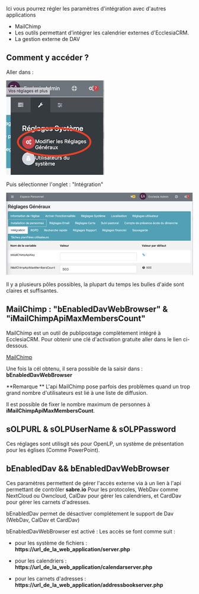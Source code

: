 Ici vous pourrez régler les paramètres d'intégration avec d'autres applications

- MailChimp
- Les outils permettant d'intégrer les calendrier externes d'EcclesiaCRM.
- La gestion externe de DAV


## Comment y accéder ?

Aller dans :

![Screenshot](../../../img/settings/settings1.png)

Puis sélectionner l'onglet : "Intégration"

![Screenshot](../../../img/settings/settings2.png)

Il y a plusieurs pôles possibles, la plupart du temps les bulles d'aide sont claires et suffisantes.

## MailChimp : "bEnabledDavWebBrowser" & "iMailChimpApiMaxMembersCount"

MailChimp est un outil de publipostage complètement intégré à EcclesiaCRM. Pour obtenir une clé d'activation gratuite aller dans le lien ci-dessous.

[MailChimp](https://mailchimp.com)

Une fois la cél obtenu, il sera possible de la saisir dans : **bEnabledDavWebBrowser**


**Remarque ** L'api MailChimp pose parfois des problèmes quand un trop grand nombre d'utilisateurs est lié à une liste de diffusion.

Il est possible de fixer le nombre maximum de personnes à **iMailChimpApiMaxMembersCount**.

## sOLPURL & sOLPUserName & sOLPPassword

Ces réglages sont utilisgit sés pour OpenLP, un système de présentation pour les églises (Comme PowerPoint).

## bEnabledDav && bEnabledDavWebBrowser

Ces paramètres permettent de gérer l'accès externe via à un lien à l'api permettant de contrôler **sabre.io**
Pour les protocoles, WebDav comme NextCloud ou Owncloud, CalDav pour gérer les calendriers, et CardDav pour gérer les carnets d'adresses.

bEnabledDav permet de désactiver complétement le support de Dav (WebDav, CalDav et CardDav)

bEnabledDavWebBrowser est activé : Les accès se font comme suit :

- pour les système de fichiers : **https://url_de_la_web_application/server.php**

- pour les calendriers : **https://url_de_la_web_application/calendarserver.php**

- pour les carnets d'adresses : **https://url_de_la_web_application/addressbookserver.php**

